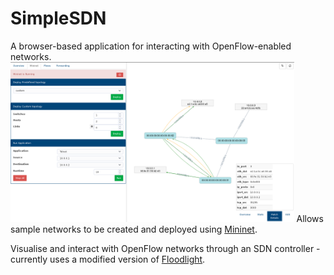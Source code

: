 # SimpleSDN
A browser-based application for interacting with OpenFlow-enabled networks. 
<img src="./preview.png" width="90%">
Allows sample networks to be created and deployed using [Mininet](http://mininet.org).

Visualise and interact with OpenFlow networks through an SDN controller - currently uses a modified version of [Floodlight](http://www.projectfloodlight.org/floodlight/).
